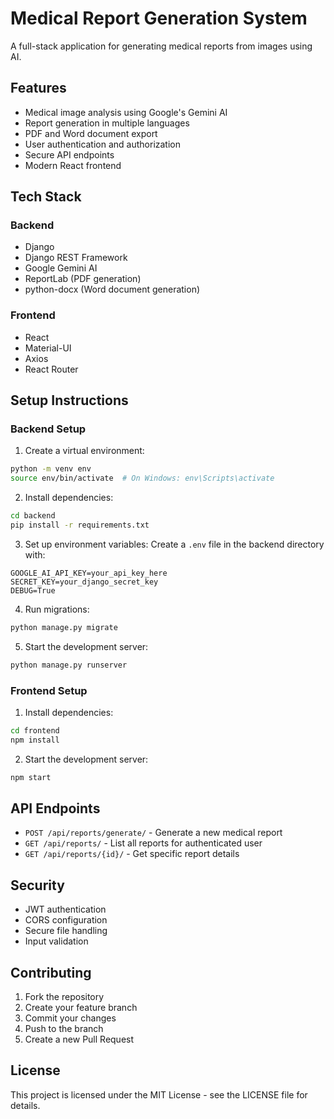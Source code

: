 # Medical Report Generation System

A full-stack application for generating medical reports from images using AI.

## Features

- Medical image analysis using Google's Gemini AI
- Report generation in multiple languages
- PDF and Word document export
- User authentication and authorization
- Secure API endpoints
- Modern React frontend

## Tech Stack

### Backend

- Django
- Django REST Framework
- Google Gemini AI
- ReportLab (PDF generation)
- python-docx (Word document generation)

### Frontend

- React
- Material-UI
- Axios
- React Router

## Setup Instructions

### Backend Setup

1. Create a virtual environment:

```bash
python -m venv env
source env/bin/activate  # On Windows: env\Scripts\activate
```

2. Install dependencies:

```bash
cd backend
pip install -r requirements.txt
```

3. Set up environment variables:
   Create a `.env` file in the backend directory with:

```
GOOGLE_AI_API_KEY=your_api_key_here
SECRET_KEY=your_django_secret_key
DEBUG=True
```

4. Run migrations:

```bash
python manage.py migrate
```

5. Start the development server:

```bash
python manage.py runserver
```

### Frontend Setup

1. Install dependencies:

```bash
cd frontend
npm install
```

2. Start the development server:

```bash
npm start
```

## API Endpoints

- `POST /api/reports/generate/` - Generate a new medical report
- `GET /api/reports/` - List all reports for authenticated user
- `GET /api/reports/{id}/` - Get specific report details

## Security

- JWT authentication
- CORS configuration
- Secure file handling
- Input validation

## Contributing

1. Fork the repository
2. Create your feature branch
3. Commit your changes
4. Push to the branch
5. Create a new Pull Request

## License

This project is licensed under the MIT License - see the LICENSE file for details.
